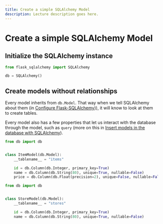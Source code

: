 ```yaml
---
title: Create a simple SQLAlchemy Model
description: Lecture description goes here.
---
```


# Create a simple SQLAlchemy Model

## Initialize the SQLAlchemy instance

```python title="db.py"
from flask_sqlalchemy import SQLAlchemy

db = SQLAlchemy()
```

## Create models without relationships

Every model inherits from `db.Model`. That way when we tell SQLAlchemy about them (in [Configure Flask-SQLAlchemy](../configure_flask_sqlalchemy))), it will know to look at them to create tables.

Every model also has a few properties that let us interact with the database through the model, such as `query` (more on this in [Insert models in the database with SQLAlchemy](../insert_models_sqlalchemy)).

```python title="models/item.py"
from db import db


class ItemModel(db.Model):
    __tablename__ = "items"

    id = db.Column(db.Integer, primary_key=True)
    name = db.Column(db.String(80), unique=True, nullable=False)
    price = db.Column(db.Float(precision=2), unique=False, nullable=False)
```

```python title="models/store.py"
from db import db


class StoreModel(db.Model):
    __tablename__ = "stores"

    id = db.Column(db.Integer, primary_key=True)
    name = db.Column(db.String(80), unique=True, nullable=False)
```